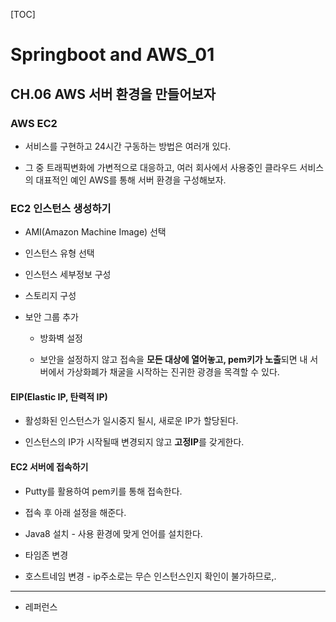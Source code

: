 [TOC]

# Springboot and AWS_01

## CH.06 AWS 서버 환경을 만들어보자

### AWS EC2

- 서비스를 구현하고 24시간 구동하는 방법은 여러개 있다.

- 그 중 트래픽변화에 가변적으로 대응하고, 여러 회사에서 사용중인 클라우드 서비스의 대표적인 예인 AWS를 통해 서버 환경을 구성해보자.

### EC2 인스턴스 생성하기

- AMI(Amazon Machine Image) 선택

- 인스턴스 유형 선택

- 인스턴스 세부정보 구성

- 스토리지 구성

- 보안 그룹 추가
  
  - 방화벽 설정
  
  - 보안을 설정하지 않고 접속을 **모든 대상에 열어놓고, pem키가 노출**되면 내 서버에서 가상화폐가 채굴을 시작하는 진귀한 광경을 목격할 수 있다.

#### EIP(Elastic IP, 탄력적 IP)

- 활성화된 인스턴스가 일시중지 될시, 새로운 IP가 할당된다.

- 인스턴스의 IP가 시작될때 변경되지 않고 **고정IP**를 갖게한다.

#### EC2 서버에 접속하기

- Putty를 활용하여 pem키를 통해 접속한다.

- 접속 후 아래 설정을 해준다.

- Java8 설치 - 사용 환경에 맞게 언어를 설치한다.

- 타임존 변경

- 호스트네임 변경 - ip주소로는 무슨 인스턴스인지 확인이 불가하므로,.

---

- 레퍼런스

> 
